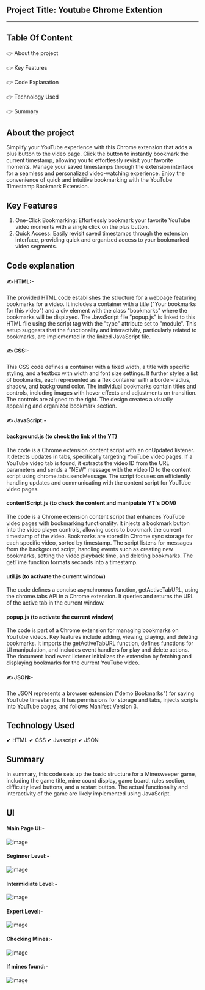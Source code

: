 <h2>Project Title: Youtube Chrome Extention</h2>
<hr>
<h2>Table Of Content</h2>

👉 About the project

👉 Key Features

👉 Code Explanation

👉 Technology Used

👉 Summary

<h2> About the project </h2>

Simplify your YouTube experience with this Chrome extension that adds a plus button to the video page. Click the button to instantly bookmark the current timestamp, allowing you to effortlessly revisit your favorite moments. Manage your saved timestamps through the extension interface for a seamless and personalized video-watching experience. Enjoy the convenience of quick and intuitive bookmarking with the YouTube Timestamp Bookmark Extension.

<h2> Key Features </h2>

1. One-Click Bookmarking: Effortlessly bookmark your favorite YouTube video moments with a single click on the plus button.
2. Quick Access: Easily revisit saved timestamps through the extension interface, providing quick and organized access to your bookmarked video segments.

<h2>Code explanation </h2>

<h4> ✍ HTML:- </h4>
The provided HTML code establishes the structure for a webpage featuring bookmarks for a video. It includes a container with a title ("Your bookmarks for this video") and a div element with the class "bookmarks" where the bookmarks will be displayed. The JavaScript file "popup.js" is linked to this HTML file using the script tag with the "type" attribute set to "module". This setup suggests that the functionality and interactivity, particularly related to bookmarks, are implemented in the linked JavaScript file.

<h4> ✍ CSS:- </h4>
This CSS code defines a container with a fixed width, a title with specific styling, and a textbox with width and font size settings. It further styles a list of bookmarks, each represented as a flex container with a border-radius, shadow, and background color. The individual bookmarks contain titles and controls, including images with hover effects and adjustments on transition. The controls are aligned to the right. The design creates a visually appealing and organized bookmark section.

<h4> ✍ JavaScript:- </h4>

<h4> background.js (to check the link of the YT) </h4>
The code is a Chrome extension content script with an onUpdated listener. It detects updates in tabs, specifically targeting YouTube video pages. If a YouTube video tab is found, it extracts the video ID from the URL parameters and sends a "NEW" message with the video ID to the content script using chrome.tabs.sendMessage. The script focuses on efficiently handling updates and communicating with the content script for YouTube video pages.

<h4> contentScript.js (to check the content and manipulate YT's DOM) </h4>
The code is a Chrome extension content script that enhances YouTube video pages with bookmarking functionality. It injects a bookmark button into the video player controls, allowing users to bookmark the current timestamp of the video. Bookmarks are stored in Chrome sync storage for each specific video, sorted by timestamp. The script listens for messages from the background script, handling events such as creating new bookmarks, setting the video playback time, and deleting bookmarks. The getTime function formats seconds into a timestamp.

<h4> util.js (to activate the current window) </h4>
The code defines a concise asynchronous function, getActiveTabURL, using the chrome.tabs API in a Chrome extension. It queries and returns the URL of the active tab in the current window.

<h4> popup.js (to activate the current window) </h4>
The code is part of a Chrome extension for managing bookmarks on YouTube videos. Key features include adding, viewing, playing, and deleting bookmarks. It imports the getActiveTabURL function, defines functions for UI manipulation, and includes event handlers for play and delete actions. The document load event listener initializes the extension by fetching and displaying bookmarks for the current YouTube video.

<h4> ✍ JSON:- </h4>
The JSON represents a browser extension ("demo Bookmarks") for saving YouTube timestamps. It has permissions for storage and tabs, injects scripts into YouTube pages, and follows Manifest Version 3.

<h2> Technology Used </h2>

✔ HTML
✔ CSS
✔ Jvascript
✔ JSON

<h2> Summary </h2>

In summary, this code sets up the basic structure for a Minesweeper game, including the game title, mine count display, game board, rules section, difficulty level buttons, and a restart button. The actual functionality and interactivity of the game are likely implemented using JavaScript.

<h2> UI </h2>
<h4> Main Page UI:- </h4>

![image](https://github.com/AaqibBashirMir/MCT04_TEAM02/assets/126088849/9aebda1a-4dad-453b-bb6a-3d9c91b0a834)

<h4> Beginner Level:- </h4>

![image](https://github.com/AaqibBashirMir/MCT04_TEAM02/assets/126088849/7cbdc8a5-28d4-48f0-b418-874914dc2f7c)

<h4> Intermidiate Level:- </h4>

![image](https://github.com/AaqibBashirMir/MCT04_TEAM02/assets/126088849/417b8961-aa44-4c8d-bff4-513577ca9b62)

<h4> Expert Level:- </h4>

![image](https://github.com/AaqibBashirMir/MCT04_TEAM02/assets/126088849/0baa2398-6eea-40c7-9386-399ee75022c2)

<h4> Checking Mines:- </h4>

![image](https://github.com/AaqibBashirMir/MCT04_TEAM02/assets/126088849/6a687479-9323-44f3-8225-2d2a4c8a55d2)

<h4> If mines found:- </h4>

![image](https://github.com/AaqibBashirMir/MCT04_TEAM02/assets/126088849/a97b7f14-6e01-4a10-9922-b27a2671451d)
